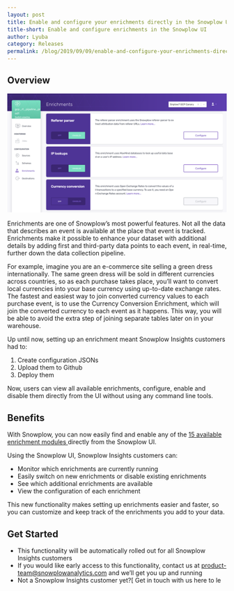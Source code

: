 ```yaml
---
layout: post
title: Enable and configure your enrichments directly in the Snowplow UI
title-short: Enable and configure enrichments in the Snowplow UI
author: Lyuba
category: Releases
permalink: /blog/2019/09/09/enable-and-configure-your-enrichments-directly-in-the-snowplow-ui/
---
```



## Overview

![Enrichments](/assets/img/blog/2019/09/snowplow-ui.png) 

Enrichments are one of Snowplow’s most powerful features. Not all the data that describes an event is available at the place that event is tracked. Enrichments make it possible to enhance your dataset with additional details by adding first and third-party data points to each event, in real-time, further down the data collection pipeline. 

For example, imagine you are an e-commerce site selling a green dress internationally. The same green dress will be sold in different currencies across countries, so as each purchase takes place, you’ll want to convert local currencies into your base currency using up-to-date exchange rates. The fastest and easiest way to join converted currency values to each purchase event, is to use the Currency Conversion Enrichment, which will join the converted currency to each event as it happens. This way, you will be able to avoid the extra step of joining separate tables later on in your warehouse. 

Up until now, setting up an enrichment meant Snowplow Insights customers had to:



1. Create configuration JSONs
2. Upload them to Github
3. Deploy them

     


Now, users can view all available enrichments, configure, enable and disable them directly from the UI without using any command line tools.


## Benefits

With Snowplow, you can now easily find and enable any of the [15 available enrichment modules ](https://docs.snowplowanalytics.com/snowplow-insights/enrichments/)directly from the Snowplow UI.

Using the Snowplow UI, Snowplow Insights customers can:



*   Monitor which enrichments are currently running
*   Easily switch on new enrichments or disable existing enrichments
*   See which additional enrichments are available 
*   View the configuration of each enrichment

This new functionality makes setting up enrichments easier and faster, so you can customize and keep track of the enrichments you add to your data.


## Get Started



*   This functionality will be automatically rolled out for all Snowplow Insights customers  
*   If you would like early access to this functionality, contact us at product-team@snowplowanalytics.com and we’ll get you up and running
*   Not a Snowplow Insights customer yet?[ Get in touch with us here to le